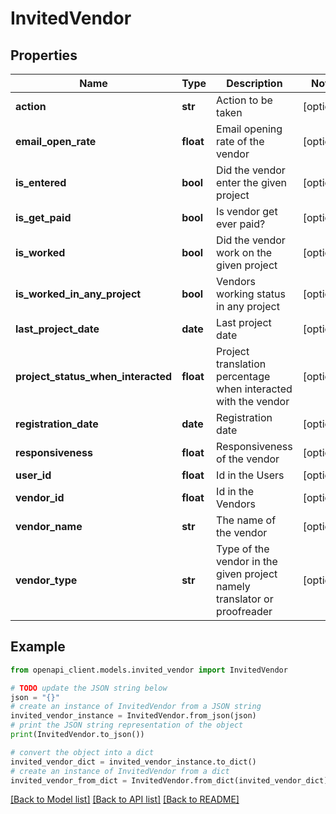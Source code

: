 # InvitedVendor


## Properties

Name | Type | Description | Notes
------------ | ------------- | ------------- | -------------
**action** | **str** | Action to be taken | [optional] 
**email_open_rate** | **float** | Email opening rate of the vendor | [optional] 
**is_entered** | **bool** | Did the vendor enter the given project | [optional] 
**is_get_paid** | **bool** | Is vendor get ever paid? | [optional] 
**is_worked** | **bool** | Did the vendor work on the given project | [optional] 
**is_worked_in_any_project** | **bool** | Vendors working status in any project | [optional] 
**last_project_date** | **date** | Last project date | [optional] 
**project_status_when_interacted** | **float** | Project translation percentage when interacted with the vendor | [optional] 
**registration_date** | **date** | Registration date | [optional] 
**responsiveness** | **float** | Responsiveness of the vendor | [optional] 
**user_id** | **float** | Id in the Users | [optional] 
**vendor_id** | **float** | Id in the Vendors | [optional] 
**vendor_name** | **str** | The name of the vendor | [optional] 
**vendor_type** | **str** | Type of the vendor in the given project namely translator or proofreader | [optional] 

## Example

```python
from openapi_client.models.invited_vendor import InvitedVendor

# TODO update the JSON string below
json = "{}"
# create an instance of InvitedVendor from a JSON string
invited_vendor_instance = InvitedVendor.from_json(json)
# print the JSON string representation of the object
print(InvitedVendor.to_json())

# convert the object into a dict
invited_vendor_dict = invited_vendor_instance.to_dict()
# create an instance of InvitedVendor from a dict
invited_vendor_from_dict = InvitedVendor.from_dict(invited_vendor_dict)
```
[[Back to Model list]](../README.md#documentation-for-models) [[Back to API list]](../README.md#documentation-for-api-endpoints) [[Back to README]](../README.md)


